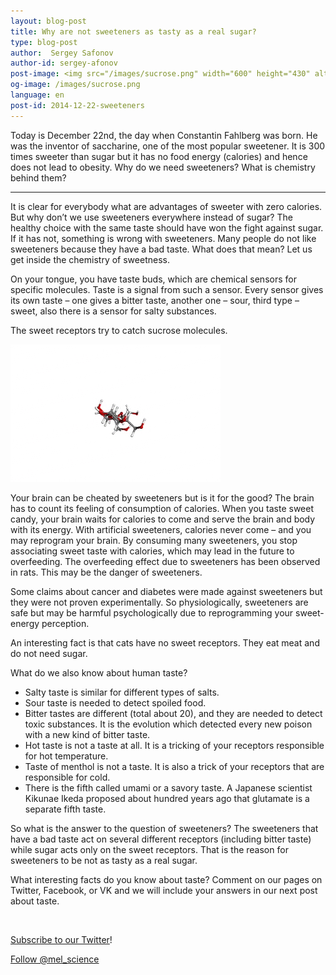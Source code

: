 ```yaml
---
layout: blog-post
title: Why are not sweeteners as tasty as a real sugar? 
type: blog-post
author:  Sergey Safonov
author-id: sergey-afonov
post-image: <img src="/images/sucrose.png" width="600" height="430" alt="Sucrose">
og-image: /images/sucrose.png
language: en
post-id: 2014-12-22-sweeteners
---
```


Today is December 22nd, the day when Constantin Fahlberg was born. He was the inventor of saccharine, one of the most popular sweetener. It is 300 times sweeter than sugar but it has no food energy (calories) and hence does not lead to obesity. Why do we need sweeteners? What is chemistry behind them?
<!-- more -->

---

It is clear for everybody what are advantages of sweeter with zero calories. But why don’t we use sweeteners everywhere instead of sugar? The healthy choice with the same taste should have won the fight against sugar. If it has not, something is wrong with sweeteners. Many people do not like sweeteners because they have a bad taste. What does that mean? Let us get inside the chemistry of sweetness.

On your tongue, you have taste buds, which are chemical sensors for specific molecules. Taste is a signal from such a sensor. Every sensor gives its own taste – one gives a bitter taste, another one – sour, third type – sweet, also there is a sensor for salty substances.

The sweet receptors try to catch sucrose molecules.

<img src="/images/sucrose-animated.gif" width="336" height="220" alt="sucrose">

Your brain can be cheated by sweeteners but is it for the good? The brain has to count its feeling of consumption of calories. When you taste sweet candy, your brain waits for calories to come and serve the brain and body with its energy. With artificial sweeteners, calories never come – and you may reprogram your brain. By consuming many sweeteners, you stop associating sweet taste with calories, which may lead in the future to overfeeding. The overfeeding effect due to sweeteners has been observed in rats. This may be the danger of sweeteners.

Some claims about cancer and diabetes were made against sweeteners but they were not proven experimentally. So physiologically, sweeteners are safe but may be harmful psychologically due to reprogramming your sweet-energy perception.

An interesting fact is that cats have no sweet receptors. They eat meat and do not need sugar.

What do we also know about human taste?

* Salty taste is similar for different types of salts.
* Sour taste is needed to detect spoiled food.
* Bitter tastes are different (total about 20), and they are needed to detect toxic substances. It is the evolution which detected every new poison with a new kind of bitter taste.
* Hot taste is not a taste at all. It is a tricking of your receptors responsible for hot temperature.
* Taste of menthol is not a taste. It is also a trick of your receptors that are responsible for cold.
* There is the fifth called umami or a savory taste. A Japanese scientist Kikunae Ikeda proposed about hundred years ago that glutamate is a separate fifth taste.

So what is the answer to the question of sweeteners? The sweeteners that have a bad taste act on several different receptors (including bitter taste) while sugar acts only on the sweet receptors. That is the reason for sweeteners to be not as tasty as a real sugar.

What interesting facts do you know about taste? Comment on our pages on Twitter, Facebook, or VK and we will include your answers in our next post about taste.

<br/>

<a href="https://twitter.com/mel_science">Subscribe to our Twitter</a>!

<!-- Begin Twitter follow -->
<a href="https://twitter.com/mel_science" class="twitter-follow-button" data-show-count="false" data-size="large">Follow @mel_science</a>
<script>!function(d,s,id){var js,fjs=d.getElementsByTagName(s)[0],p=/^http:/.test(d.location)?'http':'https';if(!d.getElementById(id)){js=d.createElement(s);js.id=id;js.src=p+'://platform.twitter.com/widgets.js';fjs.parentNode.insertBefore(js,fjs);}}(document, 'script', 'twitter-wjs');</script>
<!-- End Twitter follow -->
